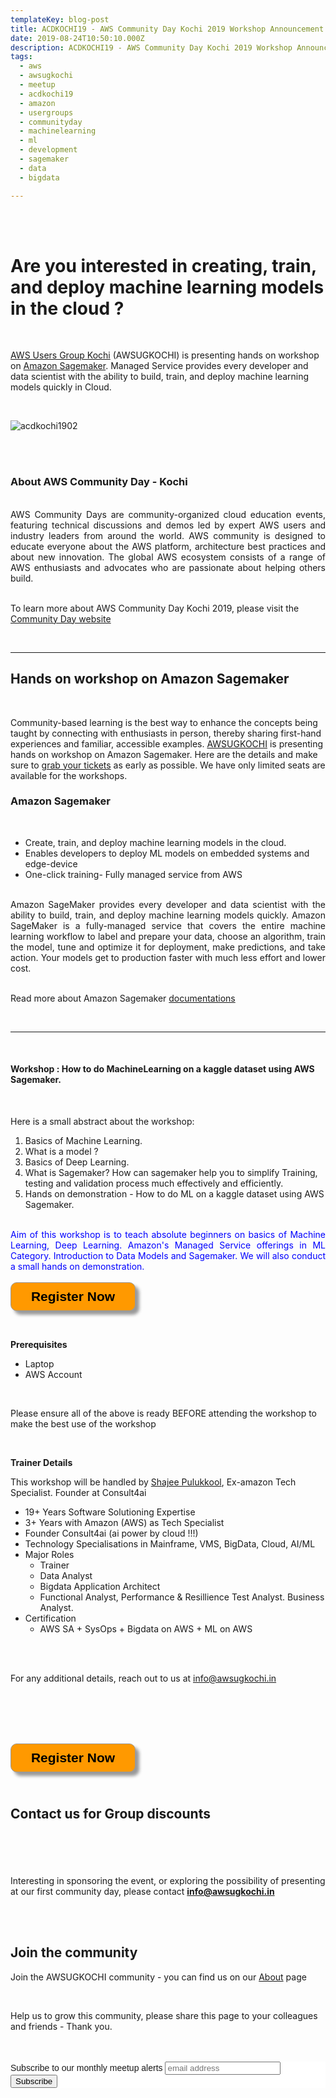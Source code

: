 ```yaml
---
templateKey: blog-post
title: ACDKOCHI19 - AWS Community Day Kochi 2019 Workshop Announcement - Amazon Sagemaker
date: 2019-08-24T10:50:10.000Z
description: ACDKOCHI19 - AWS Community Day Kochi 2019 Workshop Announcement -  Amazon Sagemaker
tags:
  - aws
  - awsugkochi
  - meetup
  - acdkochi19
  - amazon
  - usergroups
  - communityday
  - machinelearning
  - ml
  - development
  - sagemaker
  - data
  - bigdata

---
```

<br>
<br>

<h1>
Are you interested in creating, train, and deploy machine learning models in the cloud ?
</h1>

<br>


[AWS Users Group Kochi](https://awsugkochi.in) (AWSUGKOCHI) is presenting hands on workshop on [Amazon Sagemaker](https://aws.amazon.com/sagemaker/). Managed Service provides every developer and data scientist with the ability to build, train, and deploy machine learning models quickly in Cloud.


<br>

![acdkochi1902](/img/awsugkochi-acdkochi19-workshop-sagemaker.png)


<br> 
<br>

<h3> About AWS Community Day - Kochi </h3>

<br>
<div style="text-align: justify">
AWS Community Days are community-organized cloud education events, featuring technical discussions and demos led by expert AWS users and industry leaders from around the world. AWS community is designed to educate everyone about the AWS platform, architecture best practices and about new innovation. The global AWS ecosystem consists of a range of AWS enthusiasts and advocates who are passionate about helping others build.
</div>

<br> 

To learn more about AWS Community Day Kochi 2019, please visit the [Community Day website](https://communityday.awsugkochi.in)

<br>  

---

<h2>
Hands on workshop on Amazon Sagemaker
</h2>

<br>

Community-based learning is the best way to enhance the concepts being taught by connecting with enthusiasts in person, thereby sharing first-hand experiences and familiar, accessible examples. [AWSUGKOCHI](https://communityday.awsugkochi.in) is presenting hands on workshop on Amazon Sagemaker. Here are the details and make sure to [grab your tickets](https://konfhub.com/awsugkochi) as early as possible. We have only limited seats are available for the workshops.

<h3>
Amazon Sagemaker
</h3>

<br>

- Create, train, and deploy machine learning models in the cloud. 
- Enables developers to deploy ML models on embedded systems and edge-device
- One-click training- Fully managed service from AWS

<br>
<div style="text-align: justify">
Amazon SageMaker provides every developer and data scientist with the ability to build, train, and deploy machine learning models quickly. Amazon SageMaker is a fully-managed service that covers the entire machine learning workflow to label and prepare your data, choose an algorithm, train the model, tune and optimize it for deployment, make predictions, and take action. Your models get to production faster with much less effort and lower cost.
</div>

<br>

Read more about Amazon Sagemaker [documentations](https://aws.amazon.com/sagemaker/)

<br> 

---
<br>
<h4>
Workshop : How to do MachineLearning on a kaggle dataset using AWS Sagemaker. 
</h4>

<br>

Here is a small abstract about the workshop:


1. Basics of Machine Learning. 
2. What is a model ? 
3. Basics of Deep Learning. 
4. What is Sagemaker? How can sagemaker help you to simplify Training, testing and validation process much effectively and efficiently. 
5. Hands on demonstration - How to do ML on a kaggle dataset using AWS Sagemaker. 


<br>

<div style="text-align: justify">
<span style="color:blue">
Aim of this workshop is to teach absolute beginners on basics of Machine Learning, Deep Learning. Amazon's Managed Service offerings in ML Category. Introduction to Data Models and Sagemaker. We will also conduct a small hands on demonstration.
</span>

</div>

<br>


<form>
<input style="width: 200px; padding: 10px; cursor: pointer; box-shadow: 6px 6px 5px; #999; -webkit-box-shadow: 6px 6px 5px #999; -moz-box-shadow: 6px 6px 5px #999; font-weight: bold; background: #FF9900; color: #000; border-radius: 10px; border: 1px solid #999; font-size: 150%;" type="button" value="Register Now" onclick="location.href='https://konfhub.com/awsugkochi'" />
</form>  

<br>

**Prerequisites**

- Laptop
- AWS Account

<br>

Please ensure all of the above is ready BEFORE attending the workshop to make the best use of the workshop

<br>

**Trainer Details**

This workshop will be handled by [Shajee Pulukkool](https://www.linkedin.com/in/shajeep/), Ex-amazon Tech Specialist. Founder at Consult4ai

- 19+ Years Software Solutioning Expertise
- 3+ Years with Amazon (AWS) as Tech Specialist
- Founder Consult4ai (ai power by cloud !!!)
- Technology Specialisations in Mainframe, VMS, BigData, Cloud, AI/ML
- Major Roles
    - Trainer
    - Data Analyst
    - Bigdata Application Architect
    - Functional Analyst, Performance & Resillience Test Analyst. Business Analyst.
- Certification 
    - AWS SA + SysOps + Bigdata on AWS + ML on AWS

<br>
<br>

For any additional details, reach out to us at info@awsugkochi.in

<br> <br> <br> <br>

<form>
<input style="width: 200px; padding: 10px; cursor: pointer; box-shadow: 6px 6px 5px; #999; -webkit-box-shadow: 6px 6px 5px #999; -moz-box-shadow: 6px 6px 5px #999; font-weight: bold; background: #FF9900; color: #000; border-radius: 10px; border: 1px solid #999; font-size: 150%;" type="button" value="Register Now" onclick="location.href='https://konfhub.com/awsugkochi'" />
</form>  

<br> Contact us for Group discounts
---

<br> <br> <br> <br>
Interesting in sponsoring the event, or exploring the possibility of presenting at our first community day, please contact **info@awsugkochi.in**


<br> <br>

## Join the community

Join the AWSUGKOCHI community - you can find us on our [About](https://awsugkochi.in/about) page

<br> 

Help us to grow this community, please share this page to your colleagues and friends - Thank you.

<br>
<br>

<!-- Begin Mailchimp Signup Form -->
<link href="//cdn-images.mailchimp.com/embedcode/slim-10_7.css" rel="stylesheet" type="text/css">
<style type="text/css">
	#mc_embed_signup{background:#fff; clear:left; font:14px Helvetica,Arial,sans-serif; }
	/* Add your own Mailchimp form style overrides in your site stylesheet or in this style block.
	   We recommend moving this block and the preceding CSS link to the HEAD of your HTML file. */
</style>
<div id="mc_embed_signup">
<form action="https://awsugkochi.us20.list-manage.com/subscribe/post?u=b4c4469413422365d2a2e5cf6&amp;id=d4837b9a16" method="post" id="mc-embedded-subscribe-form" name="mc-embedded-subscribe-form" class="validate" target="_blank" novalidate>
    <div id="mc_embed_signup_scroll">
	<label for="mce-EMAIL">Subscribe to our monthly meetup alerts</label>
	<input type="email" value="" name="EMAIL" class="email" id="mce-EMAIL" placeholder="email address" required>
    <!-- real people should not fill this in and expect good things - do not remove this or risk form bot signups-->
    <div style="position: absolute; left: -5000px;" aria-hidden="true"><input type="text" name="b_b4c4469413422365d2a2e5cf6_d4837b9a16" tabindex="-1" value=""></div>
    <div class="clear"><input type="submit" value="Subscribe" name="subscribe" id="mc-embedded-subscribe" class="button"></div>
    </div>
</form>
</div>

<!--End mc_embed_signup-->

